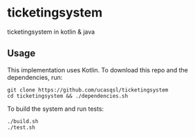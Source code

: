 # ticketingsystem
ticketingsystem in kotlin &amp; java

## Usage

This implementation uses Kotlin. To download this repo and the dependencies, run:
```
git clone https://github.com/ucasqsl/ticketingsystem
cd ticketingsystem && ./dependencies.sh
```

To build the system and run tests:
```
./build.sh
./test.sh
```
